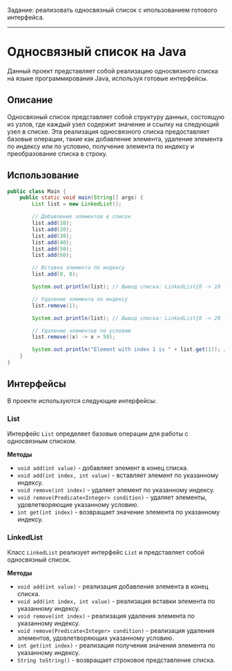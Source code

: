 Задание: реализовать односвязный список с ипользованием готового интерфейса.

---

# Односвязный список на Java

Данный проект представляет собой реализацию односвязного списка на языке программирования Java, используя готовые интерфейсы.

## Описание

Односвязный список представляет собой структуру данных, состоящую из узлов, где каждый узел содержит значение и ссылку на следующий узел в списке. Эта реализация односвязного списка предоставляет базовые операции, такие как добавление элемента, удаление элемента по индексу или по условию, получение элемента по индексу и преобразование списка в строку.

## Использование

```java
public class Main {
    public static void main(String[] args) {
        List list = new LinkedList();

        // Добавление элементов в список
        list.add(10);
        list.add(20);
        list.add(30);
        list.add(40);
        list.add(50);
        list.add(60);

        // Вставка элемента по индексу
        list.add(0, 0);

        System.out.println(list); // Вывод списка: LinkedList{0 -> 10 -> 20 -> 30 -> 40 -> 50 -> 60}

        // Удаление элемента по индексу
        list.remove(1);

        System.out.println(list); // Вывод списка: LinkedList{0 -> 20 -> 30 -> 40 -> 50 -> 60}

        // Удаление элементов по условию
        list.remove((x) -> x > 50);

        System.out.println("Element with index 1 is " + list.get(1)); // Вывод значения элемента по индексу: Element with index 1 is 30
    }
}
```

## Интерфейсы

В проекте используются следующие интерфейсы:

### List
Интерфейс `List` определяет базовые операции для работы с односвязным списком.

**Методы**

- `void add(int value)` - добавляет элемент в конец списка.
- `void add(int index, int value)` - вставляет элемент по указанному индексу.
- `void remove(int index)` - удаляет элемент по указанному индексу.
- `void remove(Predicate<Integer> condition)` - удаляет элементы, удовлетворяющие указанному условию.
- `int get(int index)` - возвращает значение элемента по указанному индексу.

### LinkedList

Класс `LinkedList` реализует интерфейс `List` и представляет собой односвязный список.

**Методы**

- `void add(int value)` - реализация добавления элемента в конец списка.
- `void add(int index, int value)` - реализация вставки элемента по указанному индексу.
- `void remove(int index)` - реализация удаления элемента по указанному индексу.
- `void remove(Predicate<Integer> condition)` - реализация удаления элементов, удовлетворяющих указанному условию.
- `int get(int index)` - реализация получения значения элемента по указанному индексу.
- `String toString()` - возвращает строковое представление списка.